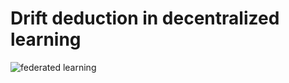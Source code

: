 # Drift deduction in decentralized learning
![federated learning](https://github.com/SarvariHarshitha/Concept-Drift-Detection/assets/94476957/45431c6c-9240-4318-8c55-bf3b781cc20f)
